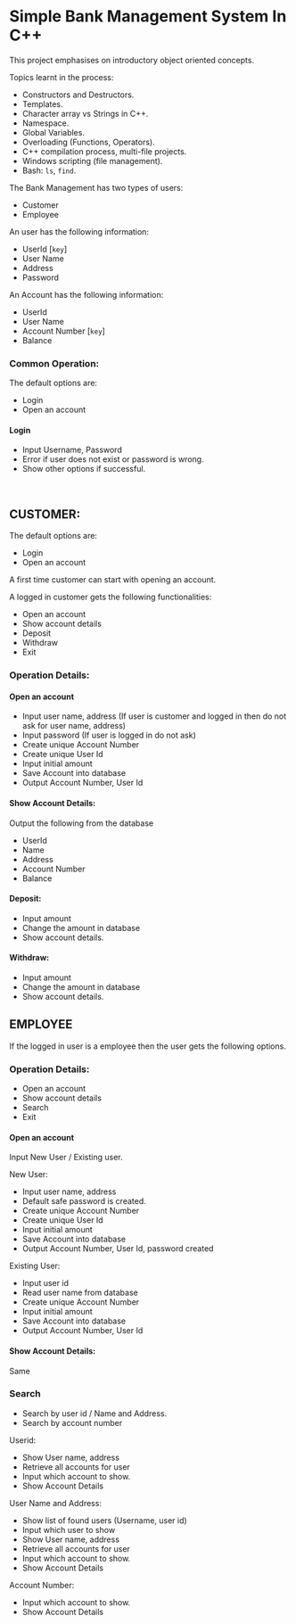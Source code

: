 # Simple Bank Management System In C++

This project emphasises on introductory object oriented concepts.

Topics learnt in the process:    
- Constructors and Destructors.    
- Templates.
- Character array vs Strings in C++.
- Namespace.
- Global Variables.
- Overloading (Functions, Operators).    
- C++ compilation process, multi-file projects.
- Windows scripting (file management).    
- Bash: `ls`, `find`.


The Bank Management has two types of users:
- Customer
- Employee

An user has the following information:
- UserId [`key`]
- User Name
- Address
- Password

An Account has the following information:
- UserId 
- User Name
- Account Number [`key`]
- Balance

### Common Operation:

The default options are:

- Login
- Open an account

#### Login
- Input Username, Password
- Error if user does not exist or password is wrong.
- Show other options if successful.

</br>

## CUSTOMER:

The default options are:
- Login
- Open an account

A first time customer can start with opening an account.

A logged in customer gets the following functionalities:
- Open an account
- Show account details
- Deposit
- Withdraw
- Exit

### Operation Details:

#### Open an account
- Input user name, address (If user is customer and logged in then do not ask for user name, address)
- Input password (If user is logged in do not ask)
- Create unique Account Number
- Create unique User Id
- Input initial amount
- Save Account into database
- Output Account Number, User Id

#### Show Account Details:
Output the following from the database
- UserId 
- Name
- Address
- Account Number 
- Balance

#### Deposit:
- Input amount
- Change the amount in database
- Show account details.

#### Withdraw:
- Input amount
- Change the amount in database
- Show account details.


## EMPLOYEE

If the logged in user is a employee then the user gets the following options.


### Operation Details:

- Open an account
- Show account details
- Search 
- Exit


#### Open an account

Input New User / Existing user.

New User:
- Input user name, address 
- Default safe password is created.
- Create unique Account Number
- Create unique User Id 
- Input initial amount
- Save Account into database
- Output Account Number, User Id, password created


Existing User:
- Input user id
- Read user name from database
- Create unique Account Number
- Input initial amount
- Save Account into database
- Output Account Number, User Id

#### Show Account Details:
Same

### Search
- Search by user id / Name and Address.
- Search by account number

Userid:
- Show User name, address
- Retrieve all accounts for user
- Input which account to show.
- Show Account Details

User Name and Address:
- Show list of found users (Username, user id)
- Input which user to show
- Show User name, address
- Retrieve all accounts for user
- Input which account to show.
- Show Account Details

Account Number:
- Input which account to show.
- Show Account Details

